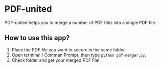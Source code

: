 # PDF-united
PDF-united helps you to merge a number of PDF files into a single PDF file.

## How to use this app?
1) Place the PDF file you want to secure in the same folder.
2) Open terminal / Comman Prompt, then type `python pdf-merger.py`.
3) Check folder and get your merged PDF file!

